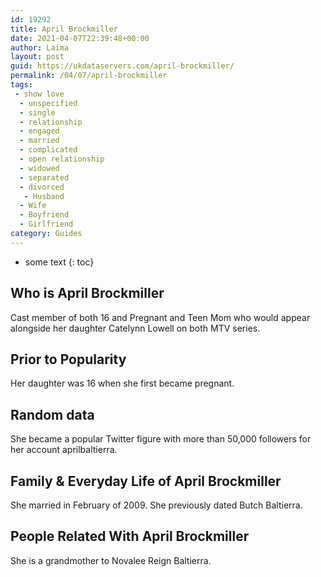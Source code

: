 ```yaml
---
id: 19292
title: April Brockmiller
date: 2021-04-07T22:39:48+00:00
author: Laima
layout: post
guid: https://ukdataservers.com/april-brockmiller/
permalink: /04/07/april-brockmiller
tags:
 - show love
  - unspecified
  - single
  - relationship
  - engaged
  - married
  - complicated
  - open relationship
  - widowed
  - separated
  - divorced
   - Husband
  - Wife
  - Boyfriend
  - Girlfriend
category: Guides
---
```


* some text
{: toc}


## Who is April Brockmiller
                  
                  
                  
Cast member of both 16 and Pregnant and Teen Mom who would appear alongside her daughter Catelynn Lowell on both MTV series.
                  
              
            
              
            
                
                
                
## Prior to Popularity
                  
                  
                  
Her daughter was 16 when she first became pregnant.
                  
              
            
              
            
                
                
                
## Random data
                  
                  
                  
She became a popular Twitter figure with more than 50,000 followers for her account aprilbaltierra.
                  
              
            
              
            
                
                
                
## Family & Everyday Life of April Brockmiller
                  
                  
                  
She married in February of 2009. She previously dated Butch Baltierra.
                  
              
            
              
            
                
                
                
## People Related With April Brockmiller
                  
                  
                  
She is a grandmother to Novalee Reign Baltierra.
                  
              
            
              
            
                
              
            
              
              
            
            
              
            
          
          
          